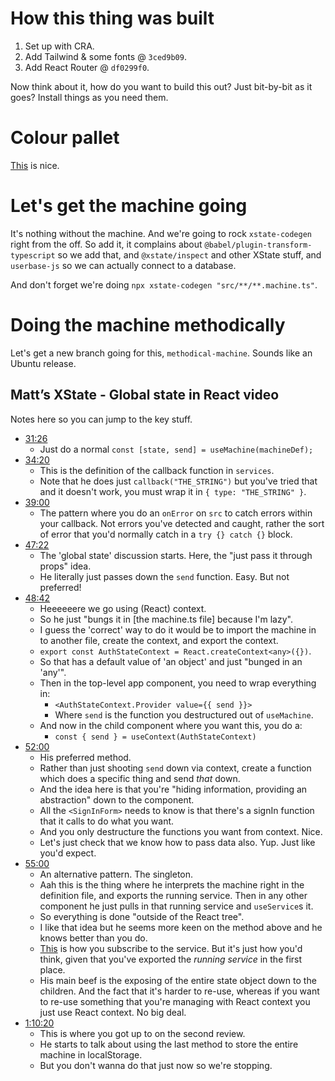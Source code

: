 # How this thing was built

1. Set up with CRA.
2. Add Tailwind & some fonts @ `3ced9b09`.
3. Add React Router @ `df0299f0`.

Now think about it, how do you want to build this out? Just bit-by-bit as it
goes? Install things as you need them.

# Colour pallet

[This](https://colordesigner.io/#DC3522-D9CB9E-374140-2A2C2B-BDC3C7) is nice.

# Let's get the machine going

It's nothing without the machine. And we're going to rock `xstate-codegen` right
from the off. So add it, it complains about `@babel/plugin-transform-typescript`
so we add that, and `@xstate/inspect` and other XState stuff, and `userbase-js`
so we can actually connect to a database.

And don't forget we're doing `npx xstate-codegen "src/**/**.machine.ts"`.

# Doing the machine methodically

Let's get a new branch going for this, `methodical-machine`. Sounds like an
Ubuntu release.

## Matt’s XState - Global state in React video

Notes here so you can jump to the key stuff.

- [31:26](https://youtu.be/1kJcnFBrk2I?t=31m26s)
  - Just do a normal `const [state, send] = useMachine(machineDef);`
- [34:20](https://youtu.be/1kJcnFBrk2I?t=34m20s)
  - This is the definition of the callback function in `services`.
  - Note that he does just `callback("THE_STRING")` but you've tried that and it
    doesn't work, you must wrap it in `{ type: "THE_STRING" }`.
- [39:00](https://youtu.be/1kJcnFBrk2I?t=39m00s)
  - The pattern where you do an `onError` on `src` to catch errors within your
    callback. Not errors you've detected and caught, rather the sort of error
    that you'd normally catch in a `try {} catch {}` block.
- [47:22](https://youtu.be/1kJcnFBrk2I?t=47m22s)
  - The 'global state' discussion starts. Here, the "just pass it through props"
    idea.
  - He literally just passes down the `send` function. Easy. But not preferred!
- [48:42](https://youtu.be/1kJcnFBrk2I?t=48m42s)
  - Heeeeeere we go using (React) context.
  - So he just "bungs it in [the machine.ts file] because I'm lazy".
  - I guess the 'correct' way to do it would be to import the machine in to
    another file, create the context, and export the context.
  - `export const AuthStateContext = React.createContext<any>({})`.
  - So that has a default value of 'an object' and just "bunged in an 'any'".
  - Then in the top-level app component, you need to wrap everything in:
    - `<AuthStateContext.Provider value={{ send }}>`
    - Where `send` is the function you destructured out of `useMachine`.
  - And now in the child component where you want this, you do a:
    - `const { send } = useContext(AuthStateContext)`
- [52:00](https://youtu.be/1kJcnFBrk2I?t=52m00s)
  - His preferred method.
  - Rather than just shooting `send` down via context, create a function which
    does a specific thing and send _that_ down.
  - And the idea here is that you're "hiding information, providing an
    abstraction" down to the component.
  - All the `<SignInForm>` needs to know is that there's a signIn function that
    it calls to do what you want.
  - And you only destructure the functions you want from context. Nice.
  - Let's just check that we know how to pass data also. Yup. Just like you'd
    expect.
- [55:00](https://youtu.be/1kJcnFBrk2I?t=55m00s)
  - An alternative pattern. The singleton.
  - Aah this is the thing where he interprets the machine right in the
    definition file, and exports the running service. Then in any other
    component he just pulls in that running service and `useService`s it.
  - So everything is done "outside of the React tree".
  - I like that idea but he seems more keen on the method above and he knows
    better than you do.
  - [This](https://www.youtube.com/watch?v=1kJcnFBrk2I&t=1h01m37s) is how you
    subscribe to the service. But it's just how you'd think, given that you've
    exported the _running service_ in the first place.
  - His main beef is the exposing of the entire state object down to the
    children. And the fact that it's harder to re-use, whereas if you want to
    re-use something that you're managing with React context you just use React
    context. No big deal.
- [1:10:20](https://youtu.be/1kJcnFBrk2I?t=1h10m20s)
  - This is where you got up to on the second review.
  - He starts to talk about using the last method to store the entire machine in
    localStorage.
  - But you don't wanna do that just now so we're stopping.
